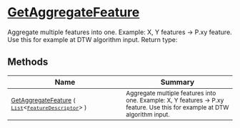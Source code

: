 # [GetAggregateFeature](./Signature-100663442.md)

Aggregate multiple features into one. Example: X, Y features -&gt; P.xy feature.  Use this for example at DTW algorithm input.
Return type:
## Methods

| Name | Summary | 
| --- | --- | 
| <sub>[GetAggregateFeature](./Signature-100663442.md) ( [`List`](https://docs.microsoft.com/en-us/dotnet/api/System.Collections.Generic.List-1)\<[`FeatureDescriptor`](./../FeatureDescriptor.md)> )</sub><img width=200/>| <sub>Aggregate multiple features into one. Example: X, Y features -&gt; P.xy feature.  Use this for example at DTW algorithm input.</sub>| <br>


